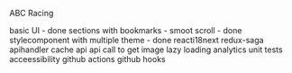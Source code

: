ABC Racing 

basic UI - done
sections with bookmarks - smoot scroll - done
stylecomponent with multiple theme - done
reacti18next
redux-saga
apihandler
cache api 
api call to get image 
lazy loading
analytics
unit tests
acceessibility
github actions
github hooks
